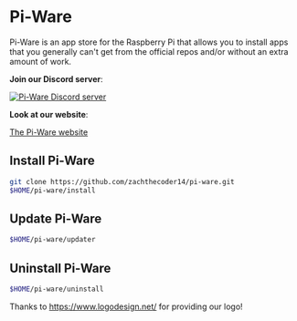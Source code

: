 # Pi-Ware
Pi-Ware is an app store for the Raspberry Pi that allows you to install apps that you generally can't get from the official repos and/or without an extra amount of work.

**Join our Discord server**:

[![Pi-Ware Discord server](https://img.shields.io/discord/840124418528378881?color=7289da&label=Discord%20Server&logo=discord&style=flat-square)](https://discord.gg/BU8F6D8X6s)

**Look at our website**:

<a href="https://oxmc.github.io/pi-ware/" alt="Pi-Ware website">The Pi-Ware website</a>

## Install Pi-Ware
```sh
git clone https://github.com/zachthecoder14/pi-ware.git
$HOME/pi-ware/install
```

## Update Pi-Ware
```sh
$HOME/pi-ware/updater
```

## Uninstall Pi-Ware
```sh
$HOME/pi-ware/uninstall
```

Thanks to https://www.logodesign.net/ for providing our logo!
